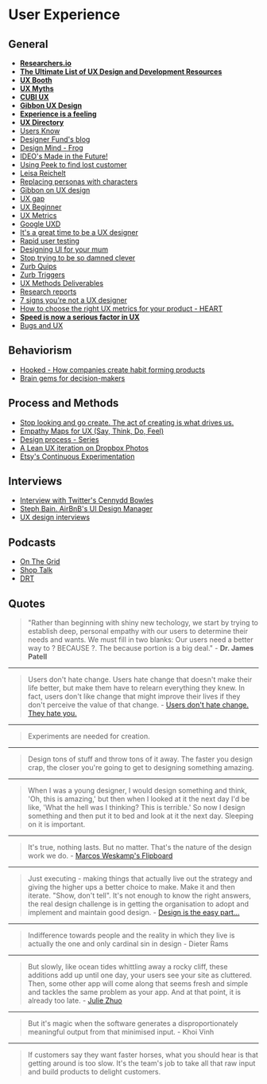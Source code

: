 # User Experience

## General

* [**Researchers.io**](http://researchers.io/)
* [**The Ultimate List of UX Design and Development Resources**](https://www.codefellows.org/blog/the-ultimate-list-of-ux-design-and-development-resources)
* [**UX Booth**](http://www.uxbooth.com/)
* [**UX Myths**](http://uxmyths.com/)
* [**CUBI UX**](http://cubiux.com/index.php)
* [**Gibbon UX Design**](https://gibbon.co/uxdesign)
* [**Experience is a feeling**](http://www.uxmatters.com/mt/archives/2014/10/user-experience-is-a-feeling.php)
* [**UX Directory**](http://abetteruserexperience.com/ux-directory/)
* [Users Know](http://usersknow.blogspot.sg/)
* [Designer Fund's blog](http://designerfund.com/bridge/blog/)
* [Design Mind - Frog](http://designmind.frogdesign.com/)
* [IDEO's Made in the Future!](http://madeinthefuture.co/)
* [Using Peek to find lost customer](http://blog.ramen.is/design/we-lost-a-customer-this-is-how-we-found-out/)
* [Leisa Reichelt](http://www.disambiguity.com/)
* [Replacing personas with characters](https://medium.com/p/aa72d3cf6c69)
* [Gibbon on UX design](https://gibbon.co/maximebodereau/ux-design)
* [UX gap](http://www.100shapes.com/blog/ux-gap-where-user-experience-begins-ends/)
* [UX Beginner](http://www.uxbeginner.com/)
* [UX Metrics](http://www.dtelepathy.com/ux-metrics)
* [Google UXD](http://developerlife.com/ux/)
* [It's a great time to be a UX designer](http://aneventapart.com/news/post/its-a-great-time-to-be-a-ux-designer-by-jared-spool-an-event-apart-video/)
* [Rapid user testing](http://fakecrow.com/rapid-user-testing/)
* [Designing UI for your mum](https://medium.com/@TGines/designing-user-interfaces-for-your-mother-dd45ec50f7b0)
* [Stop trying to be so damned clever](http://www.fastcodesign.com/3021554/innovation-by-design/hey-designers-stop-trying-to-be-so-damned-clever/)
* [Zurb Quips](http://zurb.com/quips)
* [Zurb Triggers](http://zurb.com/triggers)
* [UX Methods Deliverables](http://uxdesign.cc/ux-methods-deliverables/)
* [Research reports](http://baymard.com/)
* [7 signs you're not a UX designer](http://uxmastery.com/7-signs-person-isnt-actually-ux-designer/)
* [How to choose the right UX metrics for your product - HEART](http://www.gv.com/lib/how-to-choose-the-right-ux-metrics-for-your-product)
* [**Speed is now a serious factor in UX**](http://blog.usabilla.com/need-speed-fast-loading-key-satisfying-ux/)
* [Bugs and UX](http://baymard.com/blog/bugs-and-user-experience)

## Behaviorism

* [Hooked - How companies create habit forming products](http://www.farnamstreetblog.com/2014/03/hooked/)
* [Brain gems for decision-makers](http://coglode.com/)


## Process and Methods

* [Stop looking and go create. The act of creating is what drives us.](https://www.drawar.com/posts/stop-looking-and-go-create)
* [Empathy Maps for UX (Say, Think, Do, Feel)](http://www.tadpull.com/usability-tools/how-to-use-empathy-map-for-user-experience-mapping)
* [Design process - Series](http://www.lurkmoophy.com/2014/an-actual-design-process-research-planning/)
* [A Lean UX iteration on Dropbox Photos](https://medium.com/kerems-picks/edfa7b245c27)
* [Etsy's Continuous Experimentation](http://mcfunley.com/design-for-continuous-experimentation)

## Interviews

* [Interview with Twitter's Cennydd Bowles](http://www.northerndiv.com/interview-twitters-cennydd-bowles/)
* [Steph Bain. AirBnB's UI Design Manager](http://designerfund.com/bridge/day-in-the-life-at-airbnb-steph-bain/)
* [UX design interviews](https://medium.com/ux-design-interviews)

## Podcasts

* [On The Grid](http://onthegrid.co/)
* [Shop Talk](http://shoptalkshow.com/)
* [DRT](http://drt.fm/)

## Quotes

> "Rather than beginning with shiny new techology, we start by trying to establish deep, personal empathy with our users to determine their needs and wants. We must fill in two blanks: Our users need a better way to ? BECAUSE ?. The because portion is a big deal." - **Dr. James Patell**

---
> Users don't hate change. Users hate change that doesn't make their life better, but make them have to relearn everything they knew. In fact, users don't like change that might improve their lives if they don't perceive the value of that change. - [Users don't hate change. They hate you.](https://medium.com/design-startups/461772fbcac7)

---
> Experiments are needed for creation.

---
> Design tons of stuff and throw tons of it away. The faster you design crap, the closer you're going to get to designing something amazing.

---
> When I was a young designer, I would design something and think, 'Oh, this is amazing,' but then when I looked at it the next day I'd be like, 'What the hell was I thinking? This is terrible.' So now I design something and then put it to bed and look at it the next day. Sleeping on it is important.

---
> It's true, nothing lasts. But no matter. That's the nature of the design work we do. - [Marcos Weskamp's Flipboard](http://www.fastcompany.com/3017867/most-creative-people/how-flipboards-head-designer-grapples-with-the-webs-manic-pace-of-chang)

---
> Just executing - making things that actually live out the strategy and giving the higher ups a better choice to make. Make it and then iterate. "Show, don't tell". It's not enough to know the right answers, the real design challenge is in getting the organisation to adopt and implement and maintain good design. - [Design is the easy part...](http://www.disambiguity.com/design-is-the-easy-part/)

---
> Indifference towards people and the reality in which they live is actually the one and only cardinal sin in design - Dieter Rams

---
> But slowly, like ocean tides whittling away a rocky cliff, these additions add up until one day, your users see your site as cluttered. Then, some other app will come along that seems fresh and simple and tackles the same problem as your app. And at that point, it is already too late. - [Julie Zhuo](https://medium.com/the-year-of-the-looking-glass/6c975dede146)

---
> But it's magic when the software generates a disproportionately meaningful output from that minimised input. - Khoi Vinh

---
> If customers say they want faster horses, what you should hear is that getting around is too slow. It's the team's job to take all that raw input and build products to delight customers.



